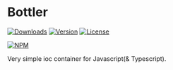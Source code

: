 # Bottler

[![Downloads](https://img.shields.io/npm/dt/bottler.svg)](https://npmcharts.com/compare/bottler?minimal=true)
[![Version](https://img.shields.io/npm/v/bottler.svg)](https://www.npmjs.com/package/bottler)
[![License](https://img.shields.io/npm/l/bottler.svg)](https://www.npmjs.com/package/bottler)

[![NPM](https://nodei.co/npm/bottler.png)](https://www.npmjs.com/package/bottler)

Very simple ioc container for Javascript(& Typescript).
